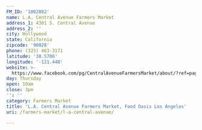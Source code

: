 ```yaml
---
FM_ID: '1002082'
name: L.A. Central Avenue Farmers Market
address_1: 4301 S. Central Avenue
address_2: ''
city: Hollywood
state: California
zipcode: '90028'
phone: (323) 463-3171
latitude: '38.5706'
longitude: '-121.448'
website: >-
  https://www.facebook.com/pg/CentralAvenueFarmersMarket/about/?ref=page_internal
day: Thursday
open: 10am
close: 3pm
'': ''
category: Farmers Market
title: 'L.A. Central Avenue Farmers Market, Food Oasis Los Angeles'
uri: /farmers-market/l-a-central-avenue/

---
```

